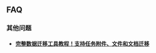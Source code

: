 ## FAQ
### 其他问题

* #### [完整数据迁移工具教程！支持任务附件、文件和文档迁移](https://worktile.com/club/feedback/13913746738c4ba5b9999d402d842a6d) 


